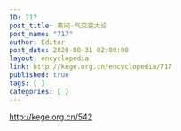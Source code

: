 ```yaml
---
ID: 717
post_title: 素问·气交变大论
post_name: "717"
author: Editor
post_date: 2020-08-31 02:00:00
layout: encyclopedia
link: http://kege.org.cn/encyclopedia/717
published: true
tags: [ ]
categories: [ ]
---
```

http://kege.org.cn/542